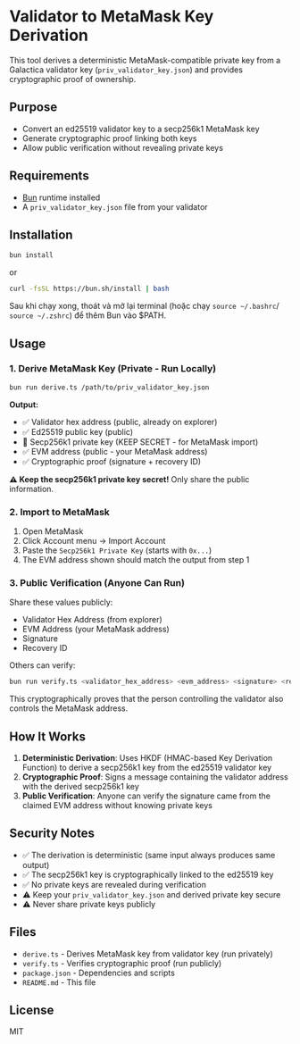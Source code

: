 # Validator to MetaMask Key Derivation

This tool derives a deterministic MetaMask-compatible private key from a Galactica validator key (`priv_validator_key.json`) and provides cryptographic proof of ownership.

## Purpose

- Convert an ed25519 validator key to a secp256k1 MetaMask key
- Generate cryptographic proof linking both keys
- Allow public verification without revealing private keys

## Requirements

- [Bun](https://bun.sh) runtime installed
- A `priv_validator_key.json` file from your validator

## Installation

```bash
bun install
```
or
```bash
curl -fsSL https://bun.sh/install | bash
```
Sau khi chạy xong, thoát và mở lại terminal (hoặc chạy ```source ~/.bashrc```/ ```source ~/.zshrc```) để thêm Bun vào $PATH.

## Usage

### 1. Derive MetaMask Key (Private - Run Locally)

```bash
bun run derive.ts /path/to/priv_validator_key.json
```

**Output:**

- ✅ Validator hex address (public, already on explorer)
- ✅ Ed25519 public key (public)
- 🔐 Secp256k1 private key (KEEP SECRET - for MetaMask import)
- ✅ EVM address (public - your MetaMask address)
- ✅ Cryptographic proof (signature + recovery ID)

**⚠️ Keep the secp256k1 private key secret!** Only share the public information.

### 2. Import to MetaMask

1. Open MetaMask
2. Click Account menu → Import Account
3. Paste the `Secp256k1 Private Key` (starts with `0x...`)
4. The EVM address shown should match the output from step 1

### 3. Public Verification (Anyone Can Run)

Share these values publicly:

- Validator Hex Address (from explorer)
- EVM Address (your MetaMask address)
- Signature
- Recovery ID

Others can verify:

```bash
bun run verify.ts <validator_hex_address> <evm_address> <signature> <recovery_id>
```

This cryptographically proves that the person controlling the validator also controls the MetaMask address.

## How It Works

1. **Deterministic Derivation**: Uses HKDF (HMAC-based Key Derivation Function) to derive a secp256k1 key from the ed25519 validator key
2. **Cryptographic Proof**: Signs a message containing the validator address with the derived secp256k1 key
3. **Public Verification**: Anyone can verify the signature came from the claimed EVM address without knowing private keys

## Security Notes

- ✅ The derivation is deterministic (same input always produces same output)
- ✅ The secp256k1 key is cryptographically linked to the ed25519 key
- ✅ No private keys are revealed during verification
- ⚠️ Keep your `priv_validator_key.json` and derived private key secure
- ⚠️ Never share private keys publicly

## Files

- `derive.ts` - Derives MetaMask key from validator key (run privately)
- `verify.ts` - Verifies cryptographic proof (run publicly)
- `package.json` - Dependencies and scripts
- `README.md` - This file

## License

MIT
